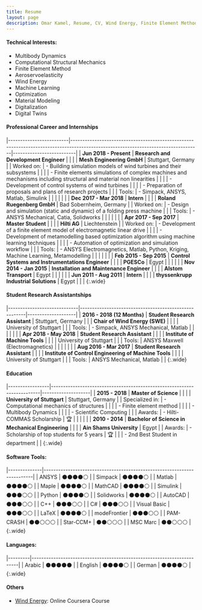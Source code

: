 ```yaml
---
title: Resume
layout: page
description: Omar Kamel, Resume, CV, Wind Energy, Finite Element Method, Computational Mechanics, Multibody Dynamics, Optimization, Machine Learning, Aeroservoelasticity, Wind Turbine, Stuttgart, Germany, ANSYS, Simpack, Digital Twins, Digitalization
---
```

<!-- ![Profile Image]({{ site.url }}/{{ site.picture }}){:height="200px" width="200px"} -->

#### Technical Interests:
- Multibody Dynamics
- Computational Structural Mechanics
- Finite Element Method
- Aeroservoelasticity
- Wind Energy
- Machine Learning
- Optimization
- Material Modeling
- Digitalization
- Digital Twins

#### Professional Career and Internships

|-------------------------|-----------------------------------------------------------------------------------------------------------------------------------|--------------------------|
| **Jun 2018 - Present**  | **Research and Development Engineer**                                                                                             |                          |
|                         | **Mesh Engineering GmbH**                                                                                                         | Stuttgart, Germany       |
| Worked on:              | - Building simulation models of wind turbines and their subsystems                                                                  |                          |
|                         | - Finite elements simulations of complex machines and mechanisms including structural and material non linearities				  |                          |
|                         | - Development of control systems of wind turbines                                                                                   |                          |
|                         | - Preparation of proposals and plans of research projects                                                                                    |                          |
| Tools:                  | - Simpack, ANSYS, Matlab, Simulink                                                                                         |                          |
|                         |                                                                                                                                   |                          |
| **Dec 2017 - Mar 2018** | **Intern**                                                                                                                        |                          |
|                         | **Roland Ruegenberg GmbH**                                                                                                        | Bad Sobernheim, Germany  |
| Worked on:              | - Design and simulation (static and dynamic) of a folding press machine                                                             |                          |
| Tools:                  | - ANSYS Mechanical, Catia, Solidworks                                                                                               |                          |
|                         |                                                                                                                                   |                          |
| **Apr 2017 - Sep 2017** | **Master Student**                                                                                                                |                          |
|                         | **Hilti AG**                                                                                                                      | Liechtenstein            |
| Worked on:              | - Development of a finite element model of electromagnetic linear drive                                                             |                          |
|                         | - Development of metamodelling based optimization algorithm using machine learning techniques                                       |                          |
|                         | - Automation of optimization and simulation workflow                                                                                |                          |
| Tools:                  | - ANSYS Electromagnetics, Matlab, Python, Kriging, Machine Learning, Metamodelling                                                  |                          |
|                         |                                                                                                                                   |                          |
| **Feb 2015 - Sep 2015** | **Control Systems and Instrumentations Engineer**                                                                                 |                          |
|                         | **PGESCo**                                                                                                                        | Egypt                    |
|                         |                                                                                                                                   |                          |
| **Nov 2014 - Jan 2015** | **Installation and Maintenance Engineer**                                                                                         |                          |
|                         | **Alstom Transport**                                                                                                              | Egypt                    |
|                         |                                                                                                                                   |                          |
| **Jun 2011 - Aug 2011** | **Intern**                                                                                                                        |                          |
|                         | **thyssenkrupp Industrial Solutions**                                                                                             | Egypt                    |                                                                                                                                                                                         |                                                                                                                                                 |
{:.wide}


#### Student Research Assistantships

|-----------------------------|-------------------------------------------------------|--------------------|
| **2016 - 2018 (12 Months)** | **Student Research Assistant**                        | Stuttgart, Germany |
|                             | **Chair of Wind Energy (SWE)**                        |                    |
|                             | University of Stuttgart                               |                    |
| Tools:                      | - Simpack, ANSYS Mechanical, Matlab                   |                    |
|                             |                                                       |                    |
| **Apr 2018 - May 2018**     | **Student Research Assistant**                        |                    |
|                             | **Institute of Machine Tools**                        |                    |
|                             | University of Stuttgart                               |                    |
| Tools:                      | ANSYS Maxwell (Electromagnetics)                      |                    |
|                             |                                                       |                    |
| **Aug 2016 - Mar 2017**     | **Student Research Assistant**                        |                    |
|                             | **Institute of Control Engineering of Machine Tools** |                    |
|                             | University of Stuttgart                               |                    |
| Tools:                      | ANSYS Mechanical, Matlab                              |                    |
{:.wide}

#### Education


|-----------------|-------------------------------------------------------------------------|--------------------|
| **2015 - 2018** | **Master of Science**                                                   |                    |
|                 | **University of Stuttgart**                                             | Stuttgart, Germany |
| Specialized in: | - Computational mechanics of structures                                 |                    |
|                 | - Finite element method                                                 |                    |
|                 | - Multibody Dynamics                                                    |                    |
|                 | - Scientific Computing                                                  |                    |
| Awards:         | - Hilti-COMMAS Scholarship                                              | :trophy:           |
|                 |                                                                         |                    |
| **2010 - 2014** | **Bachelor of Science in Mechanical Engineering**                       |                    |
|                 | **Ain Shams University**                                                | Egypt              |
| Awards:         | - Scholarship of top students for 5 years                               | :trophy:           |
|                 | - 2nd Best Student in department                                        |                    |
{:.wide}


#### Software Tools:

|--------------|-------------------------------------------------------------------------|
| ANSYS        | :black_circle::black_circle::black_circle::black_circle::white_circle:  |
| Simpack      | :black_circle::black_circle::black_circle::black_circle::white_circle:  |
| Matlab       | :black_circle::black_circle::black_circle::black_circle::white_circle:  |
| Maple        | :black_circle::black_circle::black_circle::black_circle::white_circle:  |
| MathCAD      | :black_circle::black_circle::black_circle::black_circle::white_circle:  |
| Simulink     | :black_circle::black_circle::black_circle::white_circle::white_circle:  |
| Python       | :black_circle::black_circle::black_circle::black_circle::white_circle:  |
| Solidworks   | :black_circle::black_circle::black_circle::black_circle::white_circle:  |
| AutoCAD      | :black_circle::black_circle::black_circle::white_circle::white_circle:  |
| C++          | :black_circle::black_circle::black_circle::white_circle::white_circle:  |
| C#           | :black_circle::black_circle::black_circle::white_circle::white_circle:  |
| Visual Basic | :black_circle::black_circle::black_circle::white_circle::white_circle:  |
| LaTeX        | :black_circle::black_circle::black_circle::black_circle::white_circle:  |
| modeFrontier | :black_circle::black_circle::black_circle::white_circle::white_circle:  |
| PAM-CRASH    | :black_circle::black_circle::white_circle::white_circle::white_circle:  |
| Star-CCM+    | :black_circle::black_circle::white_circle::white_circle::white_circle:  |
| MSC Marc     | :black_circle::black_circle::white_circle::white_circle::white_circle:  |
{:.wide}


#### Languages:

|---------|------------------------------------------------------------------------|
| Arabic  | :black_circle::black_circle::black_circle::black_circle::black_circle: |
| English | :black_circle::black_circle::black_circle::black_circle::white_circle: |
| German  | :black_circle::black_circle::black_circle::black_circle::white_circle: |
{:.wide}

#### Others
- [Wind Energy](https://www.coursera.org/account/accomplishments/verify/YV466HVSFW2U): Online Coursera Course